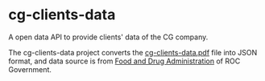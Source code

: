 cg-clients-data
===============

A open data API to provide clients' data of the CG company.

The cg-clients-data project converts the [cg-clients-data.pdf](https://github.com/evanxd/cg-clients-data/blob/master/cg-clients-data.pdf) file into JSON format, and data source is from [Food and Drug Administration](http://www.fda.gov.tw/TC/newsContent.aspx?id=11496&chk=ece32fb3-a39b-4e3a-9a1b-ff05b11db3f4&param=pn%3D1%26cid%3D4%26cchk%3Df11420b2-cf8e-4d3a-beb5-66521b800453#.VAnOxkgRZSt) of ROC Government.
